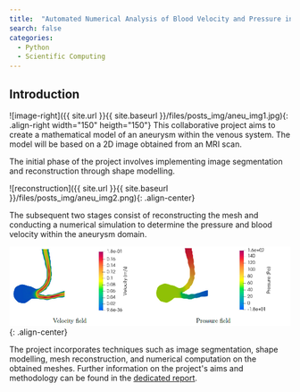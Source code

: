 ```yaml
---
title:  "Automated Numerical Analysis of Blood Velocity and Pressure in Aneurysm-Affected Venous Systems"
search: false
categories:
  - Python
  - Scientific Computing
---
```

## Introduction
![image-right]({{ site.url }}{{ site.baseurl }}/files/posts_img/aneu_img1.jpg){: .align-right width="150" heigth="150"}
This collaborative project aims to create a mathematical model of an aneurysm within the venous system. The model will be based on a 2D image obtained from an MRI scan.  

The initial phase of the project involves implementing image segmentation and reconstruction through shape modelling.  

![reconstruction]({{ site.url }}{{ site.baseurl }}/files/posts_img/aneu_img2.png){: .align-center}  
  
The subsequent two stages consist of reconstructing the mesh and conducting a numerical simulation to determine the pressure and blood velocity within the aneurysm domain.  
  
![numerical approximation](/files/posts_img/aneu_img3.png){: .align-center}  
  
The project incorporates techniques such as image segmentation, shape modelling, mesh reconstruction, and numerical computation on the obtained meshes.
Further information on the project's aims and methodology can be found in the [dedicated report](/files/posts_pdf/Piazza_Romano_Varetti_Report2.pdf).
